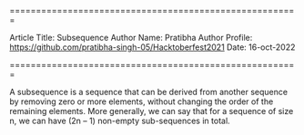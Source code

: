 
=======================================================

Article Title: Subsequence
Author Name: Pratibha
Author Profile: https://github.com/pratibha-singh-05/Hacktoberfest2021
Date: 16-oct-2022

=======================================================

A subsequence is a sequence that can be derived from another sequence by removing zero or more elements, without changing the order of the remaining elements.
More generally, we can say that for a sequence of size n, we can have (2n – 1) non-empty sub-sequences in total.


